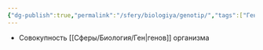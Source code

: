 ```yaml
---
{"dg-publish":true,"permalink":"/sfery/biologiya/genotip/","tags":["Генетика"]}
---
```


- Совокупность [[Сферы/Биология/Ген\|генов]] организма 